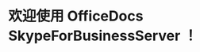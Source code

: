 # <a name="welcome-to-officedocs-skypeforbusinessserver"></a>欢迎使用 OfficeDocs SkypeForBusinessServer ！